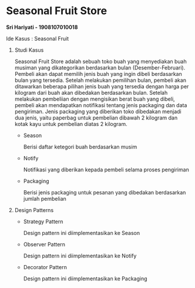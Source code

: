# Seasonal Fruit Store
<p> <b>Sri Hariyati - 1908107010018</b>
<p>Ide Kasus : Seasonal Fruit 

<ol start="1">
<li>Studi Kasus</li>
<p>Seasonal Fruit Store adalah sebuah toko buah yang menyediakan buah musiman yang dikategorikan berdasarkan bulan (Desember-Februari). Pembeli akan dapat memilih jenis buah yang ingin dibeli berdasarkan bulan yang tersedia. Setelah melakukan pemilihan bulan, pembeli akan ditawarkan beberapa pilihan jenis buah yang tersedia dengan harga per kilogram dari buah akan dibedakan berdasarkan bulan. Setelah melakukan pembeliian dengan mengisikan berat buah yang dibeli, pembeli akan mendapatkan notifikasi tentang jenis packaging dan data pengiriman. Jenis packaging yang diberikan toko dibedakan menjadi dua jenis, yaitu paperbag untuk pembelian dibawah 2 kilogram dan kotak kayu untuk pembelian diatas 2 kilogram.</p>
<ul>
<li>Season</li>
<p>Berisi daftar ketegori buah berdasarkan musim</p>
<li>Notify</li>
<p>Notifikasi yang diberikan kepada pembeli selama proses pengiriman</p>
<li>Packaging</li>
<p>Berisi jenis packaging untuk pesanan yang dibedakan berdasarkan jumlah pembelian</p>
</ul>
</ol>

<ol start="2">
<li>Design Patterns</li>
<ul>
<li>Strategy Pattern</li>
<p>Design pattern ini diimplementasikan ke Season</p>
<li>Observer Pattern</li>
<p>Design pattern ini diimplementasikan ke Notify</p>
<li>Decorator Pattern</li>
<p>Design pattern ini diimplementasikan ke Packaging</p>
<ul>
</ol>
